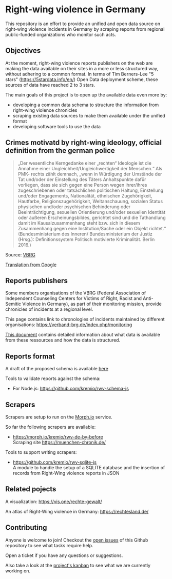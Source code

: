 # Right-wing violence in Germany
This repository is an effort to provide an unified and open data source on right-wing violence incidents in Germany by scraping reports from regional public-funded organizations who monitor such acts.

## Objectives
At the moment, right-wing violence reports publishers on the web are making the data available on their sites in a more or less structured way, without adhering to a common format.
In terms of Tim Berners-Lee "5 stars" (https://5stardata.info/en/) Open Data deployment scheme, these sources of data have reached 2 to 3 stars.

The main goals of this project is to open up the available data even more by:
 - developing a common data schema to structure the information from right-wing violence chronicles
 - scraping existing data sources to make them available under the unified format
 - developing software tools to use the data

## Crimes motivatd by right-wing ideology, official definition from the german police
>„Der wesentliche Kerngedanke einer „rechten“ Ideologie ist die Annahme einer Ungleichheit/Ungleichwertigkeit der Menschen.“ Als PMK- rechts zählt demnach, „wenn in Würdigung der Umstände der Tat und/oder der Einstellung des Täters Anhaltspunkte dafür vorliegen, dass sie sich gegen eine Person wegen ihrer/ihres zugeschriebenen oder tatsächlichen politischen Haltung, Einstellung und/oder Engagements, Nationalität, ethnischen Zugehörigkeit, Hautfarbe, Religionszugehörigkeit, Weltanschauung, sozialen Status physischen und/oder psychischen Behinderung oder Beeinträchtigung, sexuellen Orientierung und/oder sexuellen Identität oder äußeren Erscheinungsbildes, gerichtet sind und die Tathandlung damit im Kausalzusammenhang steht bzw. sich in diesem Zusammenhang gegen eine Institution/Sache oder ein Objekt richtet.“ (Bundesministerium des Inneren/ Bundesministerium der Justiz (Hrsg.): Definitionssystem Politisch motivierte Kriminalität. Berlin 2016.)

Source: [VBRG](https://verband-brg.de/index.php/monitoring)

[Translation from Google](https://tinyurl.com/ycfnm883)

## Reports publishers
Some members organisations of the VBRG (Federal Association of Independent Counseling Centers for Victims of Right, Racist and Anti-Semitic Violence in Germany), as part of their monitoring mission, provide chronicles of incidents at a regional level.

This page contains link to chronologies of incidents maintained by different organisations: https://verband-brg.de/index.php/monitoring

[This document](/docs/Topology.md) contains detailed information about what data is available from these ressources and how the data is structured.

## Reports format
A draft of the proposed schema is available [here](/docs/ReportFormat.md)

Tools to validate reports against the schema:
- For Node.js: https://github.com/kremio/rwv-schema-js

## Scrapers
Scrapers are setup to run on the [Morph.io](https://morph.io/) service.

So far the following scrapers are available:
- https://morph.io/kremio/rwv-de-by-before  
Scraping site https://muenchen-chronik.de/

Tools to support writing scrapers:
- https://github.com/kremio/rwv-sqlite-js  
A module to handle the setup of a SQLITE database and the insertion of records from Right-Wing violence reports in JSON 

## Related pojects
A visualization: https://vis.one/rechte-gewalt/

An atlas of Right-Wing violence in Germany: https://rechtesland.de/

## Contributing

Anyone is welcome to join! Checkout the [open issues](https://github.com/codeforberlin/right-wing-violence-de/issues) of this Github repository to see what tasks require help.

Open a ticket if you have any questions or suggestions.

Also take a look at the [project's kanban](https://github.com/codeforberlin/right-wing-violence-de/projects/1) to see what we are currently working on.
